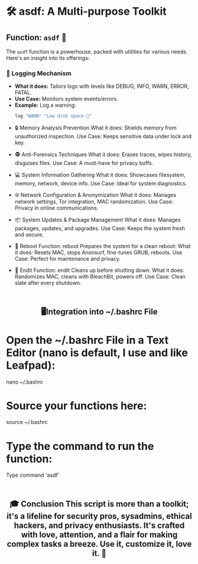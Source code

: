 # 🛠️ asdf: A Multi-purpose Toolkit

## Function: `asdf` 🧰
The `asdf` function is a powerhouse, packed with utilities for various needs. Here's an insight into its offerings:

### 📝 Logging Mechanism
* **What it does:** Tailors logs with levels like DEBUG, INFO, WARN, ERROR, FATAL.
* **Use Case:** Monitors system events/errors.
* **Example:** Log a warning:
  ```bash
  log "WARN" "Low disk space 🚨"

- 🔒 Memory Analysis Prevention
What it does: Shields memory from unauthorized inspection.
Use Case: Keeps sensitive data under lock and key.

- 🕵️ Anti-Forensics Techniques
What it does: Erases traces, wipes history, disguises files.
Use Case: A must-have for privacy buffs.

- 💻 System Information Gathering
What it does: Showcases filesystem, memory, network, device info.
Use Case: Ideal for system diagnostics.

- 🌐 Network Configuration & Anonymization
What it does: Manages network settings, Tor integration, MAC randomization.
Use Case: Privacy in online communications.

- 📦 System Updates & Package Management
What it does: Manages packages, updates, and upgrades.
Use Case: Keeps the system fresh and secure.

- 🔄 Reboot Function: reboot
Prepares the system for a clean reboot:
What it does: Resets MAC, stops Anonsurf, fine-tunes GRUB, reboots.
Use Case: Perfect for maintenance and privacy.


- 🛑 Endit Function: endit
Cleans up before shutting down:
What it does: Randomizes MAC, cleans with BleachBit, powers off.
Use Case: Clean slate after every shutdown.

<h2 align="center"><br/<h2>🖥️Integration into ~/.bashrc File

# Open the ~/.bashrc File in a Text Editor (nano is default, I use and like Leafpad):
  nano ~/.bashrc

# Source your functions here:
  source ~/.bashrc

# Type the command to run the function:
  Type command 'asdf'


<h2 align="center"><br/<h2>🎓 Conclusion
This script is more than a toolkit; it's a lifeline for security pros, sysadmins, ethical hackers, 
and privacy enthusiasts. It's crafted with love, attention, and a flair for making complex tasks a breeze. 
Use it, customize it, love it. 🚀
